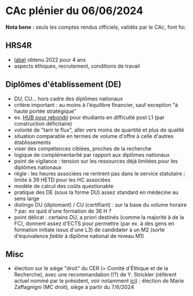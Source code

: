 # CAc plénier du 06/06/2024

**Nota bene :** seuls les comptes rendus officiels, validés par le CAc, font foi.

## HRS4R

- [label](https://euraxess.ec.europa.eu/jobs/hrs4r) obtenu 2022 pour 4 ans
- aspects éthiques, recrutement, conditions de travail 

## Diplômes d'établissement (DE)

- DU, CU... hors cadre des diplômes nationaux
- critère important : au moins à l'équilibre financier, sauf exception "à haute portée stratégique"
- ex. [HUB pour rebondir](https://univ-cotedazur.fr/formation/reussir-ses-etudes/hub-pour-rebondir#:~:text=Le%20Hub%20pour%20Rebondir%20s,eux%20et%20en%20leurs%20projets.) pour étudiants en difficulté post L1 (par construction déficitaire)
- volonté de "tarir le flux", aller vers moins de quantité et plus de qualité
- situation comparable en termes de volume d'offre à celle d'autres établissements
- viser des compétences ciblées, proches de la recherche
- logique de complémentarité par rapport aux diplômes nationaux
- point de vigilance : tension sur les ressources déjà limitées pour les diplômes nationaux
- règle : les heures associées ne rentrent pas dans le service statutaire ; limite à 39 HETD pour les HC associées
- modèle de calcul des coûts questionable 
- pratique des DE (sous la forme DU) assez standard en médecine au sens large
- distingo DU (diplomant) / CU (certifiant) : sur la base du volume horaire ? par. ex quid d'une formation de 36 H ?
- point délicat : certains DU, a priori destinés (comme la majorité à de la FC), donnent assez d'ECTS pour permettre (par ex. à des gens en formation initiale issus d'une L3) de candidater à un M2 (sorte d'équivalence *faible* à diplôme national de niveau M1) 

## Misc

- élection sur le siège "droit" du CER (= Comité d'Éthique et de la Recherche), avec une recommandation (!?) de Y. Strickler (référent actuel nommé par le président, voir notamment [ici](https://service-public-democratie-universitaire.fr/IMG/pdf/cr_cac_8_2_2024_.pdf)) ; élection de Marie Zaffagnigni (MC droit), siège à partir du 7/6/2024